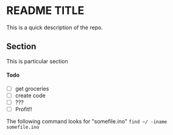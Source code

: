 README TITLE
============ 

This is a quick description of the repo.

## Section

This is particular section

#### Todo

* [ ] get groceries
* [ ] create code
* [ ] ???
* [ ] Profit!!

The following command looks for "somefile.ino"
`find ~/ -iname somefile.ino`

